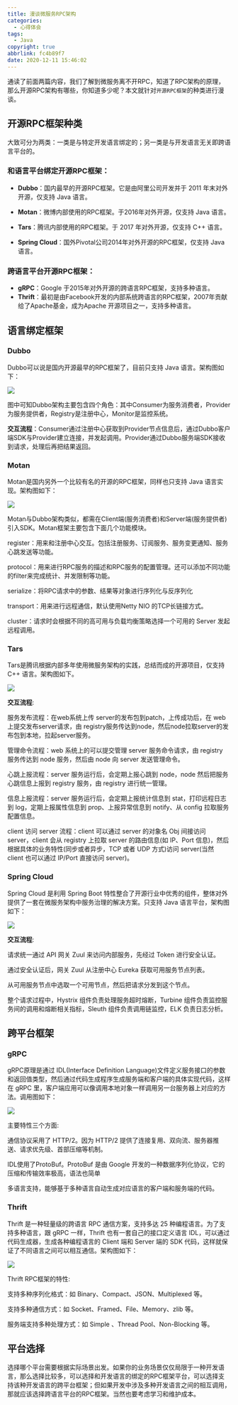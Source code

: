 ```yaml
---
title: 漫谈微服务RPC架构
categories:
  - 心得体会
tags:
  - Java
copyright: true
abbrlink: fc4b89f7
date: 2020-12-11 15:46:02
---
```


通读了前面两篇内容，我们了解到微服务离不开RPC，知道了RPC架构的原理，那么开源RPC架构有哪些，你知道多少呢？本文就针对`开源RPC框架`的种类进行漫谈。



<!--more-->

## 开源RPC框架种类

大致可分为两类：一类是与特定开发语言绑定的；另一类是与开发语言无关即跨语言平台的。

### **和语言平台绑定开源RPC框架**：

- **Dubbo**：国内最早的开源RPC框架。它是由阿里公司开发并于 2011 年末对外开源，仅支持 Java 语言。

- **Motan**：微博内部使用的RPC框架。于2016年对外开源，仅支持 Java 语言。
- **Tars**：腾讯内部使用的RPC框架。于 2017 年对外开源，仅支持 C++ 语言。
- **Spring Cloud**：国外Pivotal公司2014年对外开源的RPC框架，仅支持 Java 语言。

### 跨语言平台开源RPC框架：

- **gRPC**：Google 于2015年对外开源的跨语言RPC框架，支持多种语言。
- **Thrift**：最初是由Facebook开发的内部系统跨语言的RPC框架，2007年贡献给了Apache基金，成为Apache 开源项目之一，支持多种语言。



## 语言绑定框架

### **Dubbo**

Dubbo可以说是国内开源最早的RPC框架了，目前只支持 Java 语言。架构图如下：

![](漫谈微服务RPC架构/1.jpeg)

图中可知Dubbo架构主要包含四个角色：其中Consumer为服务消费者，Provider为服务提供者，Registry是注册中心，Monitor是监控系统。

**交互流程**：Consumer通过注册中心获取到Provider节点信息后，通过Dubbo客户端SDK与Provider建立连接，并发起调用。Provider通过Dubbo服务端SDK接收到请求，处理后再把结果返回。

### **Motan**

Motan是国内另外一个比较有名的开源的RPC框架，同样也只支持 Java 语言实现。架构图如下：

![](漫谈微服务RPC架构/2.jpeg)

Motan与Dubbo架构类似，都需在Client端(服务消费者)和Server端(服务提供者)引入SDK。Motan框架主要包含下面几个功能模块。

register：用来和注册中心交互。包括注册服务、订阅服务、服务变更通知、服务心跳发送等功能。

protocol：用来进行RPC服务的描述和RPC服务的配置管理。还可以添加不同功能的filter来完成统计、并发限制等功能。

serialize：将RPC请求中的参数、结果等对象进行序列化与反序列化

transport：用来进行远程通信，默认使用Netty NIO 的TCP长链接方式。

cluster：请求时会根据不同的高可用与负载均衡策略选择一个可用的 Server 发起远程调用。

### **Tars**

Tars是腾讯根据内部多年使用微服务架构的实践，总结而成的开源项目，仅支持 C++ 语言。架构图如下。

![](漫谈微服务RPC架构/3.jpeg)

**交互流程**:

服务发布流程：在web系统上传 server的发布包到patch，上传成功后，在 web上提交发布server请求，由 registry服务传达到node，然后node拉取server的发布包到本地，拉起server服务。

管理命令流程：web 系统上的可以提交管理 server 服务命令请求，由 registry 服务传达到 node 服务，然后由 node 向 server 发送管理命令。

心跳上报流程：server 服务运行后，会定期上报心跳到 node，node 然后把服务心跳信息上报到 registry 服务，由 registry 进行统一管理。

信息上报流程：server 服务运行后，会定期上报统计信息到 stat，打印远程日志到 log，定期上报属性信息到 prop、上报异常信息到 notify、从 config 拉取服务配置信息。

client 访问 server 流程：client 可以通过 server 的对象名 Obj 间接访问 server，client 会从 registry 上拉取 server 的路由信息(如 IP、Port 信息)，然后根据具体的业务特性(同步或者异步，TCP 或者 UDP 方式)访问 server(当然 client 也可以通过 IP/Port 直接访问 server)。

### **Spring Cloud**

Spring Cloud 是利用 Spring Boot 特性整合了开源行业中优秀的组件，整体对外提供了一套在微服务架构中服务治理的解决方案。只支持 Java 语言平台，架构图如下：

![](漫谈微服务RPC架构/4.jpeg)

**交互流程**:

请求统一通过 API 网关 Zuul 来访问内部服务，先经过 Token 进行安全认证。

通过安全认证后，网关 Zuul 从注册中心 Eureka 获取可用服务节点列表。

从可用服务节点中选取一个可用节点，然后把请求分发到这个节点。

整个请求过程中，Hystrix 组件负责处理服务超时熔断，Turbine 组件负责监控服务间的调用和熔断相关指标，Sleuth 组件负责调用链监控，ELK 负责日志分析。

## 跨平台框架

### **gRPC**

gRPC原理是通过 IDL(Interface Definition Language)文件定义服务接口的参数和返回值类型，然后通过代码生成程序生成服务端和客户端的具体实现代码，这样在 gRPC 里，客户端应用可以像调用本地对象一样调用另一台服务器上对应的方法。调用图如下：

![](漫谈微服务RPC架构/5.jpeg)

主要特性三个方面:

通信协议采用了 HTTP/2。因为 HTTP/2 提供了连接复用、双向流、服务器推送、请求优先级、首部压缩等机制。

IDL使用了ProtoBuf。ProtoBuf 是由 Google 开发的一种数据序列化协议，它的压缩和传输效率极高，语法也简单

多语言支持，能够基于多种语言自动生成对应语言的客户端和服务端的代码。

### **Thrift**

Thrift 是一种轻量级的跨语言 RPC 通信方案，支持多达 25 种编程语言。为了支持多种语言，跟 gRPC 一样，Thrift 也有一套自己的接口定义语言 IDL，可以通过代码生成器，生成各种编程语言的 Client 端和 Server 端的 SDK 代码，这样就保证了不同语言之间可以相互通信。架构图如下：

![](漫谈微服务RPC架构/6.jpeg)

Thrift RPC框架的特性:

支持多种序列化格式：如 Binary、Compact、JSON、Multiplexed 等。

支持多种通信方式：如 Socket、Framed、File、Memory、zlib 等。

服务端支持多种处理方式：如 Simple 、Thread Pool、Non-Blocking 等。



## 平台选择

选择哪个平台需要根据实际场景出发。如果你的业务场景仅仅局限于一种开发语言，那么选择比较多，可以选择和开发语言的绑定的RPC框架平台，可以选择支持该种开发语言的跨平台框架；但如果开发中涉及多种开发语言之间的相互调用，那就应该选择跨语言平台的RPC框架。当然也要考虑学习和维护成本。